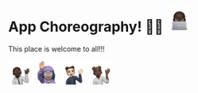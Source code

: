 # App Choreography! 🎉🎊 <img src="./img/laptop1.png" height=50>
This place is welcome to all!!!

<img src="./img/wave1.png" height=50> <img src="./img/waave2.png" height=50> <img src="./img/wave3.png" height=50> <img src="./img/wave4.png" height=50>

